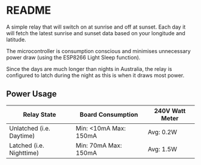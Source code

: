 # README

A simple relay that will switch on at sunrise and off at sunset. Each day it will fetch the latest sunrise and sunset data based on your longitude and latitude.

The microcontroller is consumption conscious and minimises unnecessary power draw (using the ESP8266 Light Sleep function). 

Since the days are much longer than nights in Australia, the relay is configured to latch during the night as this is when it draws most power.

## Power Usage

| Relay State | Board Consumption | 240V Watt Meter |
| ----------- | ----------- | ----------- |
| Unlatched (i.e. Daytime) | Min: <10mA Max: 150mA | Avg: 0.2W |
| Latched (i.e. Nighttime) | Min: 70mA Max: 150mA | Avg: 1.5W |
